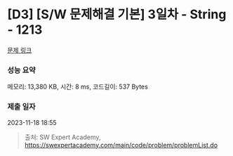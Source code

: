 # [D3] [S/W 문제해결 기본] 3일차 - String - 1213 

[문제 링크](https://swexpertacademy.com/main/code/problem/problemDetail.do?contestProbId=AV14P0c6AAUCFAYi) 

### 성능 요약

메모리: 13,380 KB, 시간: 8 ms, 코드길이: 537 Bytes

### 제출 일자

2023-11-18 18:55



> 출처: SW Expert Academy, https://swexpertacademy.com/main/code/problem/problemList.do